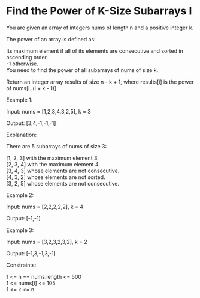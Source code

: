 # Find the Power of K-Size Subarrays I

You are given an array of integers nums of length n and a positive integer k.

The power of an array is defined as:

Its maximum element if all of its elements are consecutive and sorted in ascending order.\
-1 otherwise.\
You need to find the power of all subarrays of nums of size k.

Return an integer array results of size n - k + 1, where results[i] is the power of nums[i..(i + k - 1)].

Example 1:

Input: nums = [1,2,3,4,3,2,5], k = 3

Output: [3,4,-1,-1,-1]

Explanation:

There are 5 subarrays of nums of size 3:

[1, 2, 3] with the maximum element 3.\
[2, 3, 4] with the maximum element 4.\
[3, 4, 3] whose elements are not consecutive.\
[4, 3, 2] whose elements are not sorted.\
[3, 2, 5] whose elements are not consecutive.

Example 2:

Input: nums = [2,2,2,2,2], k = 4

Output: [-1,-1]

Example 3:

Input: nums = [3,2,3,2,3,2], k = 2

Output: [-1,3,-1,3,-1]

Constraints:

1 <= n == nums.length <= 500\
1 <= nums[i] <= 105\
1 <= k <= n